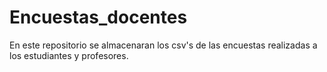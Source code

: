 # Encuestas_docentes
En este repositorio se almacenaran los csv's de las encuestas realizadas a los estudiantes y profesores.
